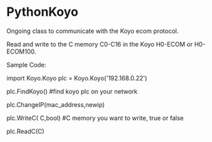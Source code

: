 PythonKoyo
==========

Ongoing class to communicate with the Koyo ecom protocol.

Read and write to the C memory  C0-C16 in the Koyo H0-ECOM or H0-ECOM100.


Sample Code:

import Koyo.Koyo
plc = Koyo.Koyo('192.168.0.22')

plc.FindKoyo() #find koyo plc on your network

plc.ChangeIP(mac_address,newip)

plc.WriteC( C,bool) #C memory you want to write, true or false

plc.ReadC(C)


